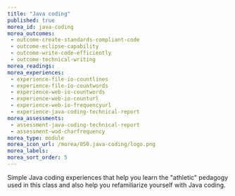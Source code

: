 ```yaml
---
title: "Java coding"
published: true
morea_id: java-coding
morea_outcomes:
 - outcome-create-standards-compliant-code
 - outcome-eclipse-capability
 - outcome-write-code-efficiently
 - outcome-technical-writing
morea_readings:
morea_experiences:
 - experience-file-io-countlines
 - experience-file-io-countwords
 - experience-web-io-countwords
 - experience-web-io-counturl
 - experience-web-io-frequencyurl
 - experience-java-coding-technical-report
morea_assessments:
 - assessment-java-coding-technical-report
 - assessment-wod-charfrequency
morea_type: module
morea_icon_url: /morea/050.java-coding/logo.png
morea_labels:
morea_sort_order: 5
---
```


Simple Java coding experiences that help you learn the "athletic" pedagogy used in this class and also help you refamiliarize
yourself with Java coding. 



